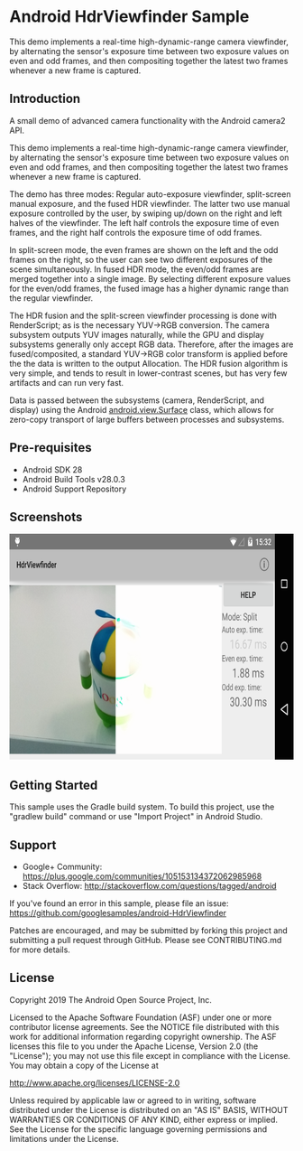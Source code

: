 
Android HdrViewfinder Sample
===================================

This demo implements a real-time high-dynamic-range camera viewfinder, by alternating
the sensor's exposure time between two exposure values on even and odd frames, and then
compositing together the latest two frames whenever a new frame is captured.

Introduction
------------

A small demo of advanced camera functionality with the Android camera2 API.

This demo implements a real-time high-dynamic-range camera viewfinder,
by alternating the sensor's exposure time between two exposure values on even and odd
frames, and then compositing together the latest two frames whenever a new frame is
captured.

The demo has three modes: Regular auto-exposure viewfinder, split-screen manual exposure,
and the fused HDR viewfinder.  The latter two use manual exposure controlled by the user,
by swiping up/down on the right and left halves of the viewfinder.  The left half controls
the exposure time of even frames, and the right half controls the exposure time of odd frames.

In split-screen mode, the even frames are shown on the left and the odd frames on the right,
so the user can see two different exposures of the scene simultaneously.  In fused HDR mode,
the even/odd frames are merged together into a single image.  By selecting different exposure
values for the even/odd frames, the fused image has a higher dynamic range than the regular
viewfinder.

The HDR fusion and the split-screen viewfinder processing is done with RenderScript; as is the
necessary YUV->RGB conversion. The camera subsystem outputs YUV images naturally, while the GPU
and display subsystems generally only accept RGB data.  Therefore, after the images are
fused/composited, a standard YUV->RGB color transform is applied before the the data is written
to the output Allocation. The HDR fusion algorithm is very simple, and tends to result in
lower-contrast scenes, but has very few artifacts and can run very fast.

Data is passed between the subsystems (camera, RenderScript, and display) using the
Android [android.view.Surface][1] class, which allows for zero-copy transport of large
buffers between processes and subsystems.

[1]: http://developer.android.com/reference/android/view/Surface.html

Pre-requisites
--------------

- Android SDK 28
- Android Build Tools v28.0.3
- Android Support Repository

Screenshots
-------------

<img src="screenshots/image1.png" height="400" alt="Screenshot"/> 

Getting Started
---------------

This sample uses the Gradle build system. To build this project, use the
"gradlew build" command or use "Import Project" in Android Studio.

Support
-------

- Google+ Community: https://plus.google.com/communities/105153134372062985968
- Stack Overflow: http://stackoverflow.com/questions/tagged/android

If you've found an error in this sample, please file an issue:
https://github.com/googlesamples/android-HdrViewfinder

Patches are encouraged, and may be submitted by forking this project and
submitting a pull request through GitHub. Please see CONTRIBUTING.md for more details.

License
-------

Copyright 2019 The Android Open Source Project, Inc.

Licensed to the Apache Software Foundation (ASF) under one or more contributor
license agreements.  See the NOTICE file distributed with this work for
additional information regarding copyright ownership.  The ASF licenses this
file to you under the Apache License, Version 2.0 (the "License"); you may not
use this file except in compliance with the License.  You may obtain a copy of
the License at

http://www.apache.org/licenses/LICENSE-2.0

Unless required by applicable law or agreed to in writing, software
distributed under the License is distributed on an "AS IS" BASIS, WITHOUT
WARRANTIES OR CONDITIONS OF ANY KIND, either express or implied.  See the
License for the specific language governing permissions and limitations under
the License.
